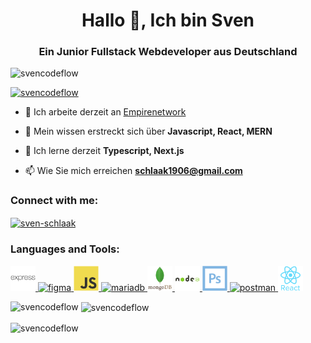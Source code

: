 <h1 align="center">Hallo 👋, Ich bin Sven</h1>
<h3 align="center">Ein Junior Fullstack Webdeveloper aus Deutschland</h3>

<p align="left"> <img src="https://komarev.com/ghpvc/?username=svencodeflow&label=Profile%20views&color=0e75b6&style=flat" alt="svencodeflow" /> </p>

<p align="left"> <a href="https://github.com/ryo-ma/github-profile-trophy"><img src="https://github-profile-trophy.vercel.app/?username=svencodeflow" alt="svencodeflow" /></a> </p>

- 🔭 Ich arbeite derzeit an [Empirenetwork](https://github.com/Svencodeflow/empirenetwork)

- 🌱 Mein wissen erstreckt sich über **Javascript, React, MERN**

- 🌱 Ich lerne derzeit **Typescript, Next.js**

- 📫 Wie Sie mich erreichen **schlaak1906@gmail.com**

<h3 align="left">Connect with me:</h3>
<p align="left">
<a href="https://linkedin.com/in/sven-schlaak" target="blank"><img align="center" src="https://raw.githubusercontent.com/rahuldkjain/github-profile-readme-generator/master/src/images/icons/Social/linked-in-alt.svg" alt="sven-schlaak" height="30" width="40" /></a>
</p>

<h3 align="left">Languages and Tools:</h3>
<p align="left"> <a href="https://expressjs.com" target="_blank" rel="noreferrer"> <img src="https://raw.githubusercontent.com/devicons/devicon/master/icons/express/express-original-wordmark.svg" alt="express" width="40" height="40"/> </a> <a href="https://www.figma.com/" target="_blank" rel="noreferrer"> <img src="https://www.vectorlogo.zone/logos/figma/figma-icon.svg" alt="figma" width="40" height="40"/> </a> <a href="https://developer.mozilla.org/en-US/docs/Web/JavaScript" target="_blank" rel="noreferrer"> <img src="https://raw.githubusercontent.com/devicons/devicon/master/icons/javascript/javascript-original.svg" alt="javascript" width="40" height="40"/> </a> <a href="https://mariadb.org/" target="_blank" rel="noreferrer"> <img src="https://www.vectorlogo.zone/logos/mariadb/mariadb-icon.svg" alt="mariadb" width="40" height="40"/> </a> <a href="https://www.mongodb.com/" target="_blank" rel="noreferrer"> <img src="https://raw.githubusercontent.com/devicons/devicon/master/icons/mongodb/mongodb-original-wordmark.svg" alt="mongodb" width="40" height="40"/> </a> <a href="https://nodejs.org" target="_blank" rel="noreferrer"> <img src="https://raw.githubusercontent.com/devicons/devicon/master/icons/nodejs/nodejs-original-wordmark.svg" alt="nodejs" width="40" height="40"/> </a> <a href="https://www.photoshop.com/en" target="_blank" rel="noreferrer"> <img src="https://raw.githubusercontent.com/devicons/devicon/master/icons/photoshop/photoshop-line.svg" alt="photoshop" width="40" height="40"/> </a> <a href="https://postman.com" target="_blank" rel="noreferrer"> <img src="https://www.vectorlogo.zone/logos/getpostman/getpostman-icon.svg" alt="postman" width="40" height="40"/> </a> <a href="https://reactjs.org/" target="_blank" rel="noreferrer"> <img src="https://raw.githubusercontent.com/devicons/devicon/master/icons/react/react-original-wordmark.svg" alt="react" width="40" height="40"/> </a> </p>

<p><img align="left" src="https://github-readme-stats.vercel.app/api/top-langs?username=svencodeflow&show_icons=true&locale=en&layout=compact" alt="svencodeflow" /></p>

<p>&nbsp;<img align="center" src="https://github-readme-stats.vercel.app/api?username=svencodeflow&show_icons=true&locale=en" alt="svencodeflow" /></p>

<p><img align="center" src="https://github-readme-streak-stats.herokuapp.com/?user=svencodeflow&" alt="svencodeflow" /></p>

